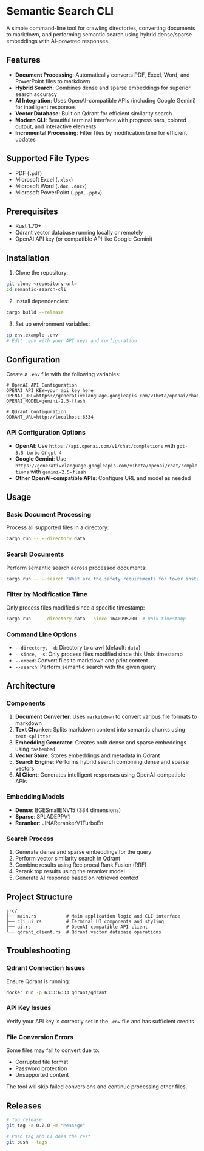 # Semantic Search CLI

A simple command-line tool for crawling directories, converting documents to markdown, and performing semantic search using hybrid dense/sparse embeddings with AI-powered responses.

## Features

- **Document Processing**: Automatically converts PDF, Excel, Word, and PowerPoint files to markdown
- **Hybrid Search**: Combines dense and sparse embeddings for superior search accuracy
- **AI Integration**: Uses OpenAI-compatible APIs (including Google Gemini) for intelligent responses
- **Vector Database**: Built on Qdrant for efficient similarity search
- **Modern CLI**: Beautiful terminal interface with progress bars, colored output, and interactive elements
- **Incremental Processing**: Filter files by modification time for efficient updates

## Supported File Types

- PDF (`.pdf`)
- Microsoft Excel (`.xlsx`)
- Microsoft Word (`.doc`, `.docx`)
- Microsoft PowerPoint (`.ppt`, `.pptx`)

## Prerequisites

- Rust 1.70+
- Qdrant vector database running locally or remotely
- OpenAI API key (or compatible API like Google Gemini)

## Installation

1. Clone the repository:

```bash
git clone <repository-url>
cd semantic-search-cli
```

2. Install dependencies:

```bash
cargo build --release
```

3. Set up environment variables:

```bash
cp env.example .env
# Edit .env with your API keys and configuration
```

## Configuration

Create a `.env` file with the following variables:

```env
# OpenAI API Configuration
OPENAI_API_KEY=your_api_key_here
OPENAI_URL=https://generativelanguage.googleapis.com/v1beta/openai/chat/completions
OPENAI_MODEL=gemini-2.5-flash

# Qdrant Configuration
QDRANT_URL=http://localhost:6334
```

### API Configuration Options

- **OpenAI**: Use `https://api.openai.com/v1/chat/completions` with `gpt-3.5-turbo` or `gpt-4`
- **Google Gemini**: Use `https://generativelanguage.googleapis.com/v1beta/openai/chat/completions` with `gemini-2.5-flash`
- **Other OpenAI-compatible APIs**: Configure URL and model as needed

## Usage

### Basic Document Processing

Process all supported files in a directory:

```bash
cargo run -- --directory data
```

### Search Documents

Perform semantic search across processed documents:

```bash
cargo run -- --search "What are the safety requirements for tower installation?"
```

### Filter by Modification Time

Only process files modified since a specific timestamp:

```bash
cargo run -- --directory data --since 1640995200  # Unix timestamp
```

### Command Line Options

- `--directory, -d`: Directory to crawl (default: `data`)
- `--since, -s`: Only process files modified since this Unix timestamp
- `--embed`: Convert files to markdown and print content
- `--search`: Perform semantic search with the given query

## Architecture

### Components

1. **Document Converter**: Uses `markitdown` to convert various file formats to markdown
2. **Text Chunker**: Splits markdown content into semantic chunks using `text-splitter`
3. **Embedding Generator**: Creates both dense and sparse embeddings using `fastembed`
4. **Vector Store**: Stores embeddings and metadata in Qdrant
5. **Search Engine**: Performs hybrid search combining dense and sparse vectors
6. **AI Client**: Generates intelligent responses using OpenAI-compatible APIs

### Embedding Models

- **Dense**: BGESmallENV15 (384 dimensions)
- **Sparse**: SPLADEPPV1
- **Reranker**: JINARerankerV1TurboEn

### Search Process

1. Generate dense and sparse embeddings for the query
2. Perform vector similarity search in Qdrant
3. Combine results using Reciprocal Rank Fusion (RRF)
4. Rerank top results using the reranker model
5. Generate AI response based on retrieved context

## Project Structure

```
src/
├── main.rs           # Main application logic and CLI interface
├── cli_ui.rs         # Terminal UI components and styling
├── ai.rs             # OpenAI-compatible API client
└── qdrant_client.rs  # Qdrant vector database operations
```

## Troubleshooting

### Qdrant Connection Issues

Ensure Qdrant is running:

```bash
docker run -p 6333:6333 qdrant/qdrant
```

### API Key Issues

Verify your API key is correctly set in the `.env` file and has sufficient credits.

### File Conversion Errors

Some files may fail to convert due to:

- Corrupted file format
- Password protection
- Unsupported content

The tool will skip failed conversions and continue processing other files.

## Releases

```bash
# Tag release
git tag -a 0.2.0 -m "Message"

# Push tag and CI does the rest
git push --tags
```

